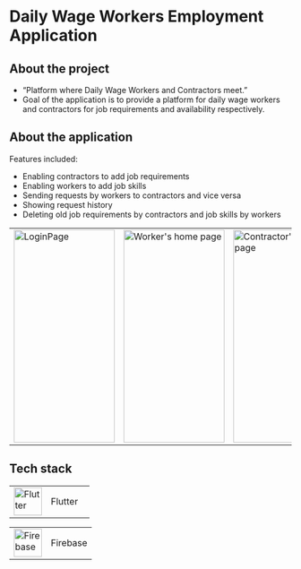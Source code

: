 # Daily Wage Workers Employment Application

## About the project

- “Platform where Daily Wage Workers and Contractors meet.”
- Goal of the application is to provide a platform for daily wage workers and contractors for job requirements and availability respectively. 
## About the application

Features included:

- Enabling contractors to add job requirements
- Enabling workers to add job skills
- Sending requests by workers to contractors and vice versa
- Showing request history
- Deleting old job requirements by contractors and job skills by workers


<table>
  <tr>
    <td><img src = "" alt = "LoginPage" width = "180" height = "380"></td>
    <td><img src = "" alt = "Worker's home page" width = "180" height = "380"></td>
    <td><img src = "" alt = "Contractor's home page" width = "180" height = "380"></td>
    <td><img src = "" alt = "Drawer" width = "180" height = "380"></td>
    <td><img src = "" alt = "Customer Care" width = "180" height = "380"></td>
  </tr>
</table>




## Tech stack

<table>
  <tr>
    <td><img src = "https://cdn.icon-icons.com/icons2/2107/PNG/512/file_type_flutter_icon_130599.png" alt="Flutter" width="50" height="50"></td>
    <td>Flutter &nbsp&nbsp</td>
  </tr>
</table>
<table>
<tr>
    <td><img src = "https://cdn4.iconfinder.com/data/icons/google-i-o-2016/512/google_firebase-2-512.png" alt="Firebase" width="50" height="50"></td>
    <td>Firebase</td>
  </tr>  
</table>
<br>
